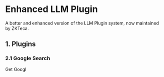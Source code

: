 # Enhanced LLM Plugin 

A better and enhanced version of the LLM Plugin system, now maintained by ZKTeca.

## 1. Plugins

### 2.1 Google Search

Get Googl